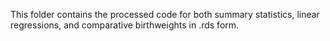 This folder contains the processed code for both summary statistics, linear regressions, and comparative birthweights in .rds form.

